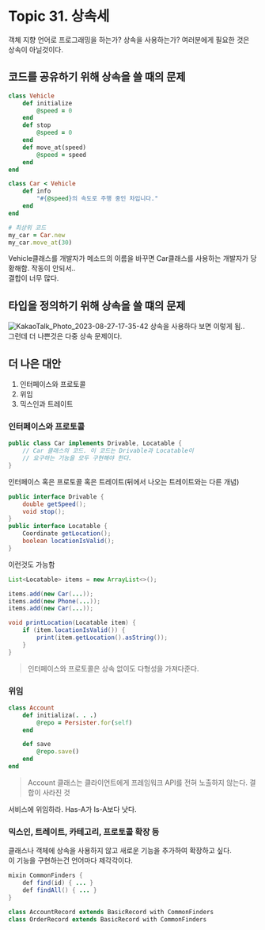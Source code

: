 # Topic 31. 상속세

객체 지향 언어로 프로그래밍을 하는가? 상속을 사용하는가? 여러분에게 필요한 것은 상속이 아닐것이다.

## 코드를 공유하기 위해 상속을 쓸 때의 문제

```Ruby
class Vehicle
    def initialize
        @speed = 0
    end
    def stop
        @speed = 0
    end
    def move_at(speed)
        @speed = speed
    end
end

class Car < Vehicle
    def info
        "#{@speed}의 속도로 주행 중인 차입니다."
    end
end

# 최상위 코드
my_car = Car.new
my_car.move_at(30)
```
Vehicle클래스를 개발자가 메소드의 이름을 바꾸면 Car클래스를 사용하는 개발자가 당황해함. 작동이 안되서..  
결합이 너무 많다.  

## 타입을 정의하기 위해 상속을 쓸 떄의 문제
![KakaoTalk_Photo_2023-08-27-17-35-42](https://github.com/WBBookStudy/ProgramProgrammingProgrammer/assets/60125719/3307c2fe-8a12-474c-af5d-f2ffea2593cc)
상속을 사용하다 보면 이렇게 됨..  
그런데 더 나쁜것은 다중 상속 문제이다.

## 더 나은 대안
 1. 인터페이스와 프로토콜
 2. 위임
 3. 믹스인과 트레이트

### 인터페이스와 프로토콜
```Java
public class Car implements Drivable, Locatable {
    // Car 클래스의 코드. 이 코드는 Drivable과 Locatable이 
    // 요구하는 기능을 모두 구현해야 한다.
}
```
인터페이스 혹은 프로토콜 혹은 트레이트(뒤에서 나오는 트레이트와는 다른 개념)  
```Java
public interface Drivable {
    double getSpeed();
    void stop();
}
public interface Locatable {
    Coordinate getLocation();
    boolean locationIsValid();
}
```

이런것도 가능함
```Java
List<Locatable> items = new ArrayList<>();

items.add(new Car(...));
items.add(new Phone(...));
items.add(new Car(...));

void printLocation(Locatable item) {
    if (item.locationIsValid()) {
        print(item.getLocation().asString());
    }
}
```
> 인터페이스와 프로토콜은 상속 없이도 다형성을 가져다준다.

### 위임
```Ruby
class Account
    def initializa(. . .)
        @repo = Persister.for(self)
    end

    def save
        @repo.save()
    end
end
```
> Account 클래스는 클라이언트에게 프레임워크 API를 전혀 노출하지 않는다. 결합이 사라진 것  
  
서비스에 위임하라. Has-A가 Is-A보다 낫다.  

### 믹스인, 트레이트, 카테고리, 프로토콜 확장 등
클래스나 객체에 상속을 사용하지 않고 새로운 기능을 추가하여 확장하고 싶다.  
이 기능을 구현하는건 언어마다 제각각이다.  

```Java
mixin CommonFinders {
    def find(id) { ... }
    def findAll() { ... }
}

class AccountRecord extends BasicRecord with CommonFinders
class OrderRecord extends BasicRecord with CommonFinders
```










































